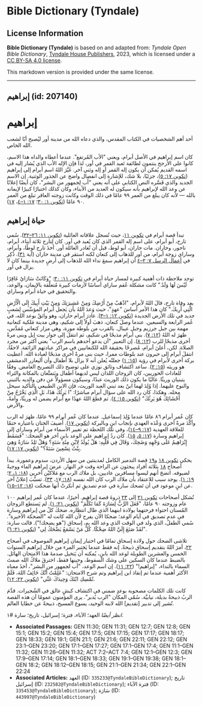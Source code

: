 # Bible Dictionary (Tyndale)

## License Information

**Bible Dictionary (Tyndale)** is based on and adapted from: _Tyndale Open Bible Dictionary_, [Tyndale House Publishers](https://tyndaleopenresources.com/), 2023, which is licensed under a [CC BY-SA 4.0 license](https://creativecommons.org/licenses/by-sa/4.0/legalcode.en).

This markdown version is provided under the same license.



--------------------------------

## إبراهيم (id: 207140)

إبراهيم
=======

أحد أهم الشخصيات في الكتاب المقدس، والذي دعاه الله من مدينة أور ليُصبح أبًا لشعب الله الخاص.

كان اسم إبراهيم في الأصل أبرام، ويعني "الأب المُرتفع". عندما أعطاه والداه هذا الاسم، كانوا على الأرجح ينتمون لطائفة تَعبد القمر في أور، لذا فإن الإله الأب الذي يُشار إليه في اسمه القديم يُمكن أن يكون إله القمر أو إله وثني آخر. غَيَّرَ اللهُ اسم أبرام إلى إبراهيم ([تكوين ١٧: ٥](https://ref.ly/Gen17:5))، جزئيًا، بلا شك، للإشارة إلى انفصال واضح عن الجذور الوثنية. إن الاسم الجديد والذي فَسَّره النص الكتابي على أنه يعني "أَب لِجمهور من البشر"، كان أيضًا إعلانًا عن وعد الله لإبراهيم بأنه سيكون له العديد من الأبناء، وكان كذلك اختبارًا كبيرًا لإيمانه بالله — لأنه كان يبلغ من العمر ٩٩ عامًا في ذلك الوقت وكانت زوجته العاقر تبلغ من العمر ٩٠ عامًا ([تكوين ١: ٣٠](https://ref.ly/Gen11:30)؛ [١٧: ١–٤](https://ref.ly/Gen17:1-Gen17:4)، [١٧](https://ref.ly/Gen17:17)).

حياة إبراهيم
------------

تبدأ قصة أبرام في [تكوين ١١](https://ref.ly/Gen11:1-Gen11:32)، حيث تُسجل علاقاته العائلية ([تكوين ١١: ٢٦–٣٢](https://ref.ly/Gen11:26-Gen11:32)). سُمي تارح، أبو أبرام، على اسم إله القمر الذي كان يُعبد في أور. كان لِتارح ثلاثة أبناء، أبرام، ناحور، وحاران. مات حاران، أبو لوط، قبل أن تُغادر العائلة أور. أخذَ تارح لوطًا، وأبرام، وساراي زوجة أبرام، من أور للذهاب إلى كنعان لكنه استقر في مدينة حاران (آية [٣١](https://ref.ly/Gen11:31)). ذُكِر في [أعمال الرسل ٧: ٢–٤](https://ref.ly/Acts7:2-Acts7:4) أن إبراهيم سمعَ نداء الله للذهاب إلى أرضٍ جديدة بينما كان لا يزال في أور.

توجد ملاحظة ذات أهمية كبيرة لمسار حياة أبرام في [تكوين ١١: ٣٠](https://ref.ly/Gen11:30): "وَكَانَتْ سَارَايُ عَاقِرًا لَيْسَ لَهَا وَلَدٌ." كانت مشكلة عُقم ساراي أساسًا لأزمات كبيرة مُتعلِّقة بالإيمان، والوعد، والتحقيق في حياة أبرام وساراي.

بعد وفاة تارح، قالَ اللهُ لأبرام، "اذْهَبْ مِنْ أَرْضِكَ وَمِنْ عَشِيرَتِكَ وَمِنْ بَيْتِ أَبِيكَ إِلَى الْأَرْضِ الَّتِي أُرِيكَ." كان هذا الأمر أساسَ "عهدٍ"، حيث وَعدَ اللهُ بأن يَجعل أبرام المؤسِّس لِشعبٍ جديد في تلك الأرض الجديدة ([تكوين ١٢: ١–٣](https://ref.ly/Gen12:1-Gen12:3)). غادرَ أبرام حاران، وهو واثقٌ بوعد الله، في عُمر الرابعة والسبعين. عندما وصلَ كنعان، ذهبَ أولاً إلى شكيم، وهي مدينة مَلكية كنعانية مهمة بين جبل جرزيم وجبل عيبال. بالقرب من بلوطة مورة، وهي مزار كنعاني مُقدَّس، ظهرَ له اللهُ ([١٢: ٧](https://ref.ly/Gen12:7)). بنى أبرام مذبحًا في شكيم، ثم انتقلَ إلى جوار بيت إيل وبنى مرةً أخرى مذبحًا للرب ([١٢: ٨](https://ref.ly/Gen12:8)). إن التعبير "أن يدعو أحدهم باسم الرب" يعني أكثر من مجرد الصلاة. لكن، أَعلنَ أبرام، مُصرحًا بحقيقة الله للكنعانيين في مراكز عبادتهم الزائفة. لاحقًا، انتقلَ أبرام إلى حبرون عند بلوطات ممرا، حيث بنى مرةً أخرى مذبحًا لعبادة الله. أعطيت بركة أخرى لأبرام في رؤية ([١٥: ١](https://ref.ly/Gen15:1)) جعلتْه يُعلن أنه لا يزال بلا أطفال وأن أليعازر الدمشقي هو وريثه ([١٥: ٢](https://ref.ly/Gen15:2)). ساعد اكتشاف وثائق نوزي على توضيح ذلك التصريح الغامض. وفقًا للعادات الحوريين، كان الزوجان اللذان ليس لديهما أطفال ويَتمتَّعان بالمكانة والثراء يتبنيان وريثًا. غالبًا ما يكون ذلك الوريث عبدًا، وسيكون مسؤولاً عن دفن والديه بالتبني والنوح عليهما. إذا وُلِدَ لهما ابنٌ بعد تبني العبد الوريث، فإن الابن الطبيعي بالتأكيد سيحل محله. وهكذا، كان رد الله على سؤال أبرام مباشرًا: "ا يَرِثُكَ هَذَا، بَلِ الَّذِي يَخْرُجُ مِنْ أَحْشَائِكَ هُوَ يَرِثُكَ" ([تكوين ١٥: ٤](https://ref.ly/Gen15:4)). ثم قطعَ اللهُ عهدًا مع أبرام يضمن له وريثًا، وأمةً، والأرض.

كان عُمر أبرام ٨٦ عامًا عندما وُلِدَ إسماعيل. عندما كان عُمر أبرام ٩٩ عامًا، ظهرَ له الرب وأكَّدَ مرةً أخرى وَعْدَه العهدي بإنجاب ابنٍ وبالبركة ([تكوين ١٧](https://ref.ly/Gen17:1-Gen17:27)). أُضيفَ الختان باعتباره ختمًا للعلاقة العهدية ([١٧: ٩–١٤](https://ref.ly/Gen17:9-Gen17:14))، وفي تلك اللحظة تم تغيير الأسماء من أبرام وساراي إلى إبراهيم وسارة ([١٧: ٥،](https://ref.ly/Gen17:5) [١٥](https://ref.ly/Gen17:15)). كان ردُ إبراهيم على الوعد بابنٍ آخر هو الضحك: "فَسَقَطَ إِبْرَاهِيمُ عَلَى وَجْهِهِ وَضَحِكَ، وَقَالَ فِي قَلْبِهِ: هَلْ يُولَدُ لِابْنِ مِئَةِ سَنَةٍ؟ وَهَلْ تَلِدُ سَارَةُ وَهِيَ بِنْتُ تِسْعِينَ سَنَةً؟" ([تكوين ١٧: ١٧](https://ref.ly/Gen17:17)). 

يحكي [تكوين ١٨](https://ref.ly/Gen18:1-Gen18:33) و[١٩](https://ref.ly/Gen19:1-Gen19:38) قصة التدمير الكامل لمدينتين من سهل الأردن، سدوم وعمورة. يبدأ أصحاح [١٨](https://ref.ly/Gen18:1-Gen18:33) بثلاثة أفراد يبحثون عن الراحة وقت حَر النهار. عرضَ إبراهيم الماء ووجبةً لضيوفه. اتضحَ أنهم ليسوا مسافرين عاديين، بل ملاك الرب مع مَلاكيْن آخرين ([١٨: ١، ٢](https://ref.ly/Gen18:1-Gen18:2)؛ [١٩: ١](https://ref.ly/Gen19:1)). يوجد سبب للاعتقاد بأن ملاك الرب كان الله نفسه ([١٨: ١](https://ref.ly/Gen18:17)٧، [٣٣](https://ref.ly/Gen18:33)). تسبَّبَ إعلانٌ آخر عن ابنٍ موعود في أن تَضحك سارة في عدم تصديقٍ ثم أنكرتْ أنها ضحكت ([١٨: ١٢–١٥](https://ref.ly/Gen18:12-Gen18:15)).

تُشكل أصحاحات [تكوين ٢١](https://ref.ly/Gen21:1-Gen21:34) إلى [٢٣](https://ref.ly/Gen23:1-Gen23:20) ذروةَ قصة إبراهيم. أخيرًا، عندما كان عُمر إبراهيم ١٠٠ عام وزوجته ٩٠ عامًا، "فَعَلَ الرَّبُّ لِسَارَةَ كَمَا تَكَلَّمَ" ([تكوين ٢١: ١](https://ref.ly/Gen21:1)). لم يَستطع الزوجان المُسنان احتواء فرحتهما بولادة ابنهما الذي طال انتظاره. ضحكَ كلٌ من إبراهيم وسارة في عدم تصديق في أيام الوعد؛ ضحكا الآن بفرح لأن الله كانت له "الضحكة الأخيرة". سُمي الطفلُ، الذي ولد في الوقت الذي وعد الله به، إسحاق ("هو يضحك!"). قالت سارة: "لقَدْ صَنَعَ إِلَيَّ اللهُ ضِحْكًا. كُلُّ مَنْ يَسْمَعُ يَضْحَكُ لِي" ([تكوين ٢١: ٦](https://ref.ly/Gen21:6)).

تلاشى الضحك حول ولادة إسحاق تمامًا في اختبار إيمان إبراهيم الموصوف في أصحاح [٢٢](https://ref.ly/Gen22:1-Gen22:24)، أمرَ اللهُ بتقديم إسحاق ذبيحةً. إنه فقط عندما يَختبر المرء من خلال إبراهيم السنوات الخمس والعشرين الطويلة لوعد الله بابنٍ، يُمكنه أن يَتخيل صدمةَ هذا الامتحان الهائل. بالضبط عندما كان السكين على وشك السقوط، وحينها فقط، اخترقَ ملاكُ الله صمتَ السماء بالنداء، "إبراهيم!" ([٢٢: ١١](https://ref.ly/Gen22:11)). إن اسم الوعد، "أب لجمهور من البشر"، أخذَ معناه الأكثر أهمية عندما تم إنقاذ ابن إبراهيم وتم شرح الامتحان: "عَلِمْتُ أَنَّكَ خَائِفٌ اللهَ، فَلَمْ تُمْسِكِ ابْنَكَ وَحِيدَكَ عَنِّي" ([تكوين ٢٢: ١٢](https://ref.ly/Gen22:12)).

كانت تلك الكلمات مصحوبة بوعدٍ ضمني في اكتشاف كبشٍ عالق في الشُجيرات. قدَّمَ الربُ ذبيحةً بديلة، نيابيَّة. سُمّي المكان "الرب يُدبر". يرى المؤمنون عمومًا أن هذه القصة تُشير إلى تدبير \[تقديم] الله لابنه الوحيد، يسوع المسيح، ذبيحةً عن خطايا العالم.

*انظر أيضًا* العهد؛ الآباء، فترة؛ إسرائيل، تاريخ؛ سارة \#١.

* **Associated Passages:** GEN 11:30; GEN 11:31; GEN 12:7; GEN 12:8; GEN 15:1; GEN 15:2; GEN 15:4; GEN 17:5; GEN 17:15; GEN 17:17; GEN 18:17; GEN 18:33; GEN 19:1; GEN 21:1; GEN 21:6; GEN 22:11; GEN 22:12; GEN 23:1–GEN 23:20; GEN 17:1–GEN 17:27; GEN 17:1–GEN 17:4; GEN 11:1–GEN 11:32; GEN 11:26–GEN 11:32; ACT 7:2–ACT 7:4; GEN 12:1–GEN 12:3; GEN 17:9–GEN 17:14; GEN 18:1–GEN 18:33; GEN 19:1–GEN 19:38; GEN 18:1–GEN 18:2; GEN 18:12–GEN 18:15; GEN 21:1–GEN 21:34; GEN 22:1–GEN 22:24
* **Associated Articles:** العهد (ID: `335233@TyndaleBibleDictionary`); تاريخ إسرائيل (ID: `232582@TyndaleBibleDictionary`); فترة الآباء (ID: `335453@TyndaleBibleDictionary`); سَارَة (ID: `443997@TyndaleBibleDictionary`)

